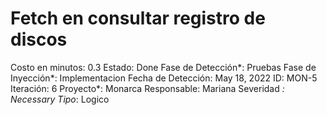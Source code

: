 # Fetch en consultar registro de discos

Costo en minutos: 0.3
Estado: Done
Fase de Detección*: Pruebas
Fase de Inyección*: Implementacion
Fecha de Detección: May 18, 2022
ID: MON-5
Iteración: 6
Proyecto*: Monarca
Responsable: Mariana
Severidad *: Necessary
Tipo*: Logico